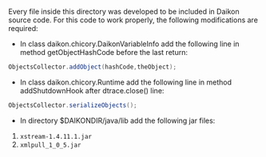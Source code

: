 Every file inside this directory was developed to be included in Daikon source code. For this code to work properly, the following modifications are required:

* In class daikon.chicory.DaikonVariableInfo add the following line in method getObjectHashCode before the last return:
```java
ObjectsCollector.addObject(hashCode,theObject); 
```

* In class daikon.chicory.Runtime add the following line in method addShutdownHook after dtrace.close() line:
```java
ObjectsCollector.serializeObjects();
```

* In directory $DAIKONDIR/java/lib add the following jar files:
1. `xstream-1.4.11.1.jar`
2. `xmlpull_1_0_5.jar`

